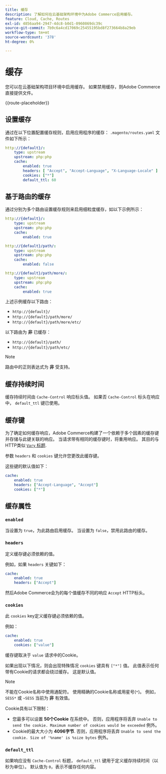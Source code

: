 ```yaml
---
title: 缓存
description: 了解如何在云基础架构环境中为Adobe Commerce启用缓存。
feature: Cloud, Cache, Routes
exl-id: 4856aa94-2947-4dc8-b0d1-0960869dc39c
source-git-commit: 7b9c6a4cd17069c25455195bd8f273664b8a29eb
workflow-type: tm+mt
source-wordcount: '378'
ht-degree: 0%

---
```


# 缓存

您可以在云基础架构项目环境中启用缓存。 如果禁用缓存，则Adobe Commerce直接提供文件。

{{route-placeholder}}

## 设置缓存

通过在以下位置配置缓存规则，启用应用程序的缓存： `.magento/routes.yaml` 文件如下所示：

```yaml
http://{default}/:
    type: upstream
    upstream: php:php
    cache:
        enabled: true
        headers: [ "Accept", "Accept-Language", "X-Language-Locale" ]
        cookies: ["*"]
        default_ttl: 60
```

## 基于路由的缓存

通过分别为多个路由设置缓存规则来启用细粒度缓存，如以下示例所示：

```yaml
http://{default}/:
    type: upstream
    upstream: php:php
    cache:
        enabled: true

http://{default}/path/:
    type: upstream
    upstream: php:php
    cache:
        enabled: false

http://{default}/path/more/:
    type: upstream
    upstream: php:php
    cache:
        enabled: true
```

上述示例缓存以下路由：

- `http://{default}/`
- `http://{default}/path/more/`
- `http://{default}/path/more/etc/`

以下路由为 **非** 已缓存：

- `http://{default}/path/`
- `http://{default}/path/etc/`

>[!NOTE]
>
>路由中的正则表达式为 **非** 受支持。

## 缓存持续时间

缓存持续时间由 `Cache-Control` 响应标头值。 如果否 `Cache-Control` 标头在响应中， `default_ttl` 键已使用。

## 缓存键

为了确定如何缓存响应，Adobe Commerce构建了一个依赖于多个因素的缓存键并存储与此键关联的响应。 当请求带有相同的缓存键时，将重用响应。 其目的与HTTP类似 [`Vary` 标题](https://www.w3.org/Protocols/rfc2616/rfc2616-sec14.html#sec14.44).

参数 `headers` 和 `cookies` 键允许您更改此缓存键。

这些键的默认值如下：

```yaml
cache:
    enabled: true
    headers: ["Accept-Language", "Accept"]
    cookies: ["*"]
```

## 缓存属性

### `enabled`

当设置为 `true`，为此路由启用缓存。 当设置为 `false`，禁用此路由的缓存。

### `headers`

定义缓存键必须依赖的值。

例如，如果 `headers` 关键如下：

```yaml
cache:
    enabled: true
    headers: ["Accept"]
```

然后Adobe Commerce会为的每个值缓存不同的响应 `Accept` HTTP标头。

### `cookies`

此 `cookies` key定义缓存键必须依赖的值。

例如：

```yaml
cache:
    enabled: true
    cookies: ["value"]
```

缓存键取决于 `value` 请求中的Cookie。

如果出现以下情况，则会出现特殊情况 `cookies` 键具有 `["*"]` 值。 此值表示任何带有Cookie的请求都会绕过缓存。 这是默认值。

>[!NOTE]
>
>不能在Cookie名称中使用通配符。 使用精确的Cookie名称或用星号(`*`)。 例如， `SESS*` 或 `~SESS` 当前为 **非** 有效值。

Cookie具有以下限制：

- 您最多可以设置 **50个Cookie** 在系统中。 否则，应用程序将丢弃 `Unable to send the cookie. Maximum number of cookies would be exceeded` 例外。
- Cookie的最大大小为 **4096字节**. 否则，应用程序将丢弃 `Unable to send the cookie. Size of '%name' is %size bytes` 例外。

### `default_ttl`

如果响应没有 `Cache-Control` 标题， `default_ttl` 键用于定义缓存持续时间（以秒为单位）。 默认值为 `0`，表示不缓存任何内容。
